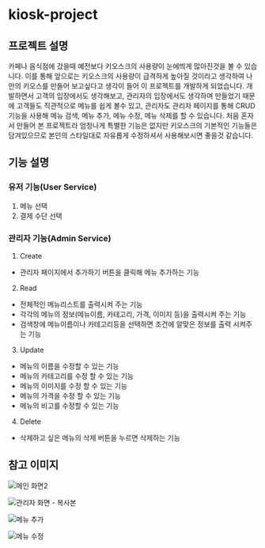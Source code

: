 # kiosk-project

## 프로젝트 설명

카페나 음식점에 갔을때 예전보다 키오스크의 사용량이 눈에띄게 많아진것을 볼 수 있습니다. 이를 통해 앞으로는 키오스크의 사용량이 급격하게 높아질 것이라고 생각하여 나만의 키오스를 만들어 보고싶다고 생각이 들어 이 프로젝트를 개발하게 되었습니다.
개발하면서 고객의 입장에서도 생각해보고, 관리자의 입장에서도 생각하며 만들었기 때문에 고객들도 직관적으로 메뉴를 쉽게 볼수 있고, 관리자도 관리자 페이지를 통해 CRUD 기능을 사용해 메뉴 검색, 메뉴 추가, 메뉴 수정, 메뉴 삭제를 할 수 있습니다.
처음 혼자서 만들어 본 프로젝트라 엄청나게 특별한 기능은 없지만 키오스크의 기본적인 기능들은 담겨있으므로 본인의 스타일대로 자유롭게 수정하셔서 사용해보시면 좋을것 같습니다.


## 기능 설명

### 유저 기능(User Service)

1. 메뉴 선택
2. 결제 수단 선택
### 관리자 기능(Admin Service)

1. Create
  * 관리자 페이지에서 추가하기 버튼을 클릭해 메뉴 추가하는 기능
2. Read
  * 전체적인 메뉴리스트를 출력시켜 주는 기능
  * 각각의 메뉴의 정보(메뉴이름, 카테고리, 가격, 이미지 등)을 출력시켜 주는 기능
  * 검색창에 메뉴이름이나 카테고리등을 선택하면 조건에 알맞은 정보를 출력 시켜주는 기능
3. Update
  * 메뉴의 이름을 수정할 수 있는 기능
  * 메뉴의 카테고리를 수정 할 수 있는 기능
  * 메뉴의 이미지를 수정 할 수 있는 기능
  * 메뉴의 가격을 수정 할 수 있는 기능
  * 메뉴의 비고를 수정할 수 있는 기능
4. Delete
  * 삭제하고 싶은 메뉴의 삭제 버튼을 누르면 삭제하는 기능



## 참고 이미지

![메인 화면2](https://user-images.githubusercontent.com/103559398/227445664-ecdc99e7-f3aa-4a89-befc-7565f23e1941.png)

![관리자 화면 - 복사본](https://user-images.githubusercontent.com/103559398/227445903-4123857b-311f-4db1-8f8c-cb06b298a1ca.png)

![메뉴 추가](https://user-images.githubusercontent.com/103559398/227445959-a6846a80-2385-4409-a611-feeb1a9cecc1.png)

![메뉴 수정](https://user-images.githubusercontent.com/103559398/227446048-a48c8980-26d7-4443-b84d-a32513bb3e98.png)
